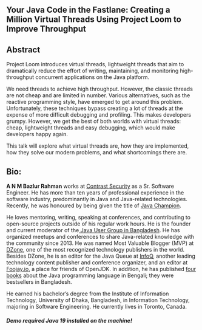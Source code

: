 ## Your Java Code in the Fastlane: Creating a Million Virtual Threads Using Project Loom to Improve Throughput


## Abstract

Project Loom introduces virtual threads, lightweight threads that aim to dramatically reduce the effort of writing, maintaining, and monitoring high-throughput concurrent applications on the Java platform.

We need threads to achieve high throughput. However, the classic threads are not cheap and are limited in number. Various alternatives, such as the reactive programming style, have emerged to get around this problem. Unfortunately, these techniques bypass creating a lot of threads at the expense of more difficult debugging and profiling. This makes developers grumpy. However, we get the best of both worlds with virtual threads: cheap, lightweight threads and easy debugging, which would make developers happy again.

This talk will explore what virtual threads are, how they are implemented, how they solve our modern problems, and what shortcomings there are.

## Bio:

**A N M Bazlur Rahman** works at [Contrast Security](https://www.contrastsecurity.com/) as a Sr. Software Engineer. He has more than ten years of professional experience in the software industry, predominantly in Java and Java-related technologies. Recently, he was honoured by being given the title of [ Java Champion](https://twitter.com/Java_Champions/status/1523728715368509440).

He loves mentoring, writing, speaking at conferences, and contributing to open-source projects outside of his regular work hours. He is the founder and current moderator of the[ Java User Group in Bangladesh](https://jugbd.org/). He has organized meetups and conferences to share Java-related knowledge with the community since 2013. He was named Most Valuable Blogger (MVP) at [DZone](https://dzone.com/users/1298119/bazlur_rahman.html), one of the most recognized technology publishers in the world. Besides DZone, he is an editor for the Java Queue at [InfoQ](https://www.infoq.com/profile/A-N-M-Bazlur-Rahman/), another leading technology content publisher and conference organizer, and an editor at [Foojay.io](https://foojay.io/today/author/bazlur-rahman/), a place for friends of OpenJDK. In addition, he has published [four books](https://www.rokomari.com/book/129165/java-programming) about the Java programming language in Bengali; they were bestsellers in Bangladesh.

He earned his bachelor’s degree from the Institute of Information Technology, University of Dhaka, Bangladesh, in Information Technology, majoring in Software Engineering. He currently lives in Toronto, Canada.


#### _Demo required Java 19 installed on the machine!_